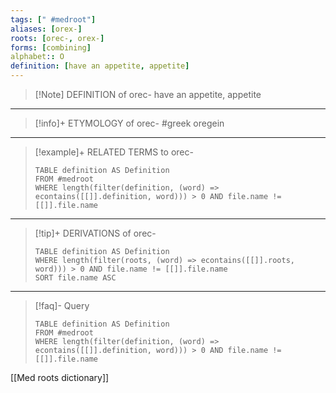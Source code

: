 ```yaml
---
tags: [" #medroot"]
aliases: [orex-]
roots: [orec-, orex-]
forms: [combining]
alphabet:: O
definition: [have an appetite, appetite]
---
```

>[!Note] DEFINITION of orec-
>have an appetite, appetite
_____
>[!info]+ ETYMOLOGY of orec-
>#greek oregein
_____
>[!example]+ RELATED TERMS to orec-
>```dataview
>TABLE definition AS Definition
>FROM #medroot
>WHERE length(filter(definition, (word) => econtains([[]].definition, word))) > 0 AND file.name != [[]].file.name
>```
_____
>[!tip]+ DERIVATIONS of orec-
>```dataview
>TABLE definition AS Definition 
>WHERE length(filter(roots, (word) => econtains([[]].roots, word))) > 0 AND file.name != [[]].file.name
>SORT file.name ASC
>```
___
>[!faq]- Query
>```dataview
>TABLE definition AS Definition
>FROM #medroot
>WHERE length(filter(definition, (word) => econtains([[]].definition, word))) > 0 AND file.name != [[]].file.name
>```

[[Med roots dictionary]]